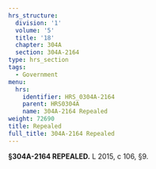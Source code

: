 ```yaml
---
hrs_structure:
  division: '1'
  volume: '5'
  title: '18'
  chapter: 304A
  section: 304A-2164
type: hrs_section
tags:
  - Government
menu:
  hrs:
    identifier: HRS_0304A-2164
    parent: HRS0304A
    name: 304A-2164 Repealed
weight: 72690
title: Repealed
full_title: 304A-2164 Repealed
---
```

**§304A-2164 REPEALED.** L 2015, c 106, §9.